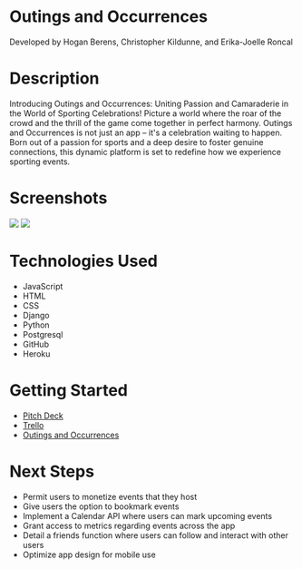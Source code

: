 # Outings and Occurrences
Developed by Hogan Berens, Christopher Kildunne, and Erika-Joelle Roncal 

# Description
Introducing Outings and Occurrences: Uniting Passion and Camaraderie in the World of Sporting Celebrations!
Picture a world where the roar of the crowd and the thrill of the game come together in perfect harmony. Outings and Occurrences is not just an app – it's a celebration waiting to happen. Born out of a passion for sports and a deep desire to foster genuine connections, this dynamic platform is set to redefine how we experience sporting events.


# Screenshots

<img src="url to your image on imgur">
<img src="url to your image on imgur">

# Technologies Used

- JavaScript
- HTML
- CSS
- Django
- Python
- Postgresql
- GitHub
- Heroku

# Getting Started

- [Pitch Deck](https://docs.google.com/presentation/d/1e7EBcHRoVNb1EOOLkkf-WwUtXmWMCLGt8VCkNTIHNH0/edit#slide=id.g114361a249a_0_0)
- [Trello](https://trello.com/b/M8FBizu5/project-3)
- [Outings and Occurrences](https://herokuapp.com/)

# Next Steps

- Permit users to monetize events that they host
- Give users the option to bookmark events
- Implement a Calendar API where users can mark upcoming events
- Grant access to metrics regarding events across the app
- Detail a friends function where users can follow and interact with other users
- Optimize app design for mobile use
